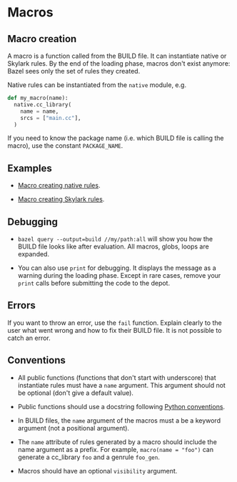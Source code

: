 Macros
======

Macro creation
--------------

A macro is a function called from the BUILD file. It can instantiate native
or Skylark rules. By the end of the loading phase, macros don't exist
anymore: Bazel sees only the set of rules they created.

Native rules can be instantiated from the `native` module, e.g.

```python
def my_macro(name):
  native.cc_library(
    name = name,
    srcs = ["main.cc"],
  )
```

If you need to know the package name (i.e. which BUILD file is calling the
macro), use the constant `PACKAGE_NAME`.

Examples
--------

* [Macro creating native rules](cookbook.md#macro_native).

* [Macro creating Skylark rules](cookbook.md#macro_skylark).

Debugging
---------

* `bazel query --output=build //my/path:all` will show you how the BUILD
file looks like after evaluation. All macros, globs, loops are expanded.

* You can also use `print` for debugging. It displays the message as a
warning during the loading phase. Except in rare cases, remove your `print`
calls before submitting the code to the depot.

Errors
------

If you want to throw an error, use the `fail` function. Explain clearly to
the user what went wrong and how to fix their BUILD file. It is not possible
to catch an error.

Conventions
-----------

* All public functions (functions that don't start with underscore) that
instantiate rules must have a `name` argument. This argument should not be
optional (don't give a default value).

* Public functions should use a docstring following [Python
  conventions](https://google-styleguide.googlecode.com/svn/trunk/pyguide.html?showone=Comments#Comments).

* In BUILD files, the `name` argument of the macros must a be a keyword
  argument (not a positional argument).

* The `name` attribute of rules generated by a macro should include the name
  argument as a prefix. For example, `macro(name = "foo")` can generate a
  cc_library `foo` and a genrule `foo_gen`.

* Macros should have an optional `visibility` argument.

